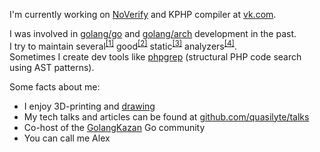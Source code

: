 I'm currently working on [NoVerify](https://github.com/VKCOM/noverify) and KPHP compiler at [vk.com](https://github.com/VKCOM/).

I was involved in [golang/go](https://github.com/golang/go/commits?author=quasilyte) and [golang/arch](https://github.com/golang/arch/commits?author=quasilyte) development in the past.<br>
I try to maintain several<sup>[[1]](https://go-critic.github.io/)</sup> good<sup>[[2]](https://github.com/VKCOM/noverify)</sup> static<sup>[[3]](https://github.com/quasilyte/go-consistent)</sup> analyzers<sup>[[4]](https://github.com/quasilyte/go-ruleguard)</sup>.<br>
Sometimes I create dev tools like [phpgrep](https://github.com/quasilyte/phpgrep) (structural PHP code search using AST patterns).

Some facts about me:
* I enjoy 3D-printing and [drawing](https://quasilyte.dev/gopherkon/)
* My tech talks and articles can be found at [github.com/quasilyte/talks](https://github.com/quasilyte/talks)
* Co-host of the [GolangKazan](https://GolangKazan.github.io/en) Go community
* You can call me Alex
